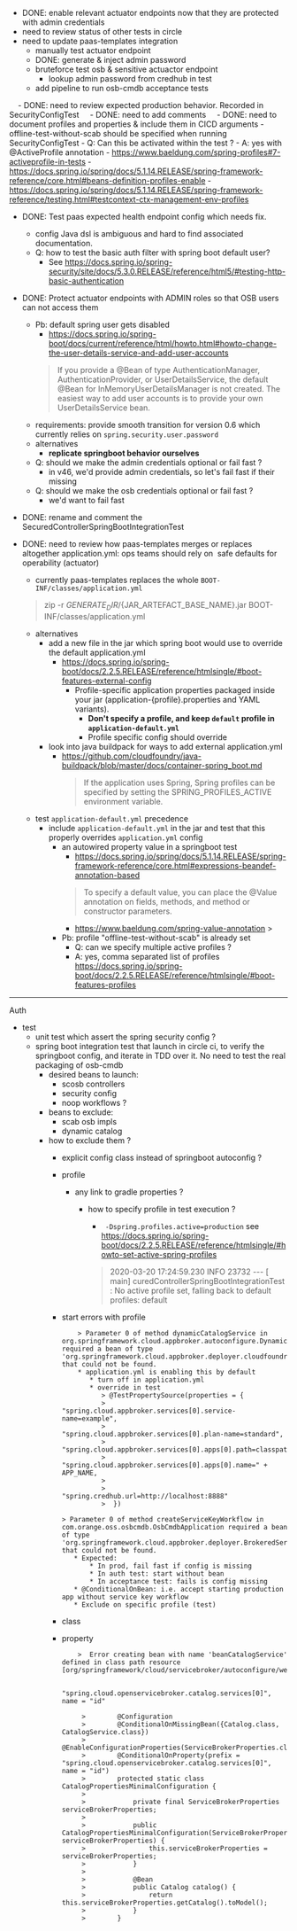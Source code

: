 

- DONE: enable relevant actuator endpoints now that they are protected with admin credentials
- need to review status of other tests in circle
- need to update paas-templates integration
   - manually test actuator endpoint 
   - DONE: generate & inject admin password
   - bruteforce test osb & sensitive actuactor endpoint
      - lookup admin password from credhub in test
   - add pipeline to run osb-cmdb acceptance tests
   
    - DONE: need to review expected production behavior. Recorded in SecurityConfigTest
    - DONE: need to add comments
    - DONE: need to document profiles and properties & include them in CICD arguments
    - offline-test-without-scab should be specified when running SecurityConfigTest
       - Q: Can this be activated within the test ?
       - A: yes with @ActiveProfile annotation
          - https://www.baeldung.com/spring-profiles#7-activeprofile-in-tests
          - https://docs.spring.io/spring/docs/5.1.14.RELEASE/spring-framework-reference/core.html#beans-definition-profiles-enable
          - https://docs.spring.io/spring/docs/5.1.14.RELEASE/spring-framework-reference/testing.html#testcontext-ctx-management-env-profiles
        


- DONE: Test paas expected health endpoint config which needs fix.
   - config Java dsl is ambiguous and hard to find associated documentation.
   - Q: how to test the basic auth filter with spring boot default user?
      - See https://docs.spring.io/spring-security/site/docs/5.3.0.RELEASE/reference/html5/#testing-http-basic-authentication

- DONE: Protect actuator endpoints with ADMIN roles so that OSB users can not access them
    - Pb: default spring user gets disabled
        - https://docs.spring.io/spring-boot/docs/current/reference/html/howto.html#howto-change-the-user-details-service-and-add-user-accounts
        > If you provide a @Bean of type AuthenticationManager, AuthenticationProvider, or UserDetailsService, the default @Bean for InMemoryUserDetailsManager is not created. 
        > The easiest way to add user accounts is to provide your own UserDetailsService bean.
    - requirements: provide smooth transition for version 0.6 which currently relies on `spring.security.user.password`
    - alternatives
       - **replicate springboot behavior ourselves**
    - Q: should we make the admin credentials optional or fail fast ?
       - in v46, we'd provide admin credentials, so let's fail fast if their missing  
    - Q: should we make the osb credentials optional or fail fast ?
       - we'd want to fail fast  
                                                                                                                                                                                                   

- DONE: rename and comment the SecuredControllerSpringBootIntegrationTest

- DONE: need to review how paas-templates merges or replaces altogether application.yml: ops teams should rely on  safe defaults for operability (actuator)
   - currently paas-templates replaces the whole `BOOT-INF/classes/application.yml` 
    > zip -r  ${GENERATE_DIR}/${JAR_ARTEFACT_BASE_NAME}.jar BOOT-INF/classes/application.yml
   - alternatives
      - add a new file in the jar which spring boot would use to override the default application.yml
         - https://docs.spring.io/spring-boot/docs/2.2.5.RELEASE/reference/htmlsingle/#boot-features-external-config
            - Profile-specific application properties packaged inside your jar (application-{profile}.properties and YAML variants).
                - **Don't specify a profile, and keep `default` profile in `application-default.yml`**
                - Profile specific config should override  
      - look into java buildpack for ways to add external application.yml
         - https://github.com/cloudfoundry/java-buildpack/blob/master/docs/container-spring_boot.md
            > If the application uses Spring, Spring profiles can be specified by setting the SPRING_PROFILES_ACTIVE environment variable.                                                                                                                                                                                                                                                
   - test `application-default.yml` precedence                                                                                                                                                                                                                                           
      - include `application-default.yml` in the jar and test that this properly overrides `application.yml` config
         - an autowired property value in a springboot test
            - https://docs.spring.io/spring/docs/5.1.14.RELEASE/spring-framework-reference/core.html#expressions-beandef-annotation-based
            >  To specify a default value, you can place the @Value annotation on fields, methods, and method or constructor parameters.
            - https://www.baeldung.com/spring-value-annotation                                                                                                                                                                                             >  
         - Pb: profile "offline-test-without-scab" is already set
            - Q: can we specify multiple active profiles ?
            - A: yes, comma separated list of profiles https://docs.spring.io/spring-boot/docs/2.2.5.RELEASE/reference/htmlsingle/#boot-features-profiles     

--------------

Auth
* test
   * unit test which assert the spring security config ?
   * spring boot integration test that launch in circle ci, to verify the springboot config, and iterate in TDD over it. No need to test the real packaging of osb-cmdb
      * desired beans to launch: 
         * scosb controllers
         * security config
         * noop workflows ?
      * beans to exclude: 
         * scab osb impls
         * dynamic catalog
      * how to exclude them ?
         * explicit config class instead of springboot autoconfig ?
         * profile
            * any link to gradle properties ?
               * how to specify profile in test execution ?
                  * ` -Dspring.profiles.active=production` see https://docs.spring.io/spring-boot/docs/2.2.5.RELEASE/reference/htmlsingle/#howto-set-active-spring-profiles
                  
                  > 2020-03-20 17:24:59.230  INFO 23732 --- [           main] curedControllerSpringBootIntegrationTest : No active profile set, falling back to default profiles: default

         * start errors with profile
                  
                   > Parameter 0 of method dynamicCatalogService in org.springframework.cloud.appbroker.autoconfigure.DynamicCatalogServiceAutoConfiguration required a bean of type 'org.springframework.cloud.appbroker.deployer.cloudfoundry.CloudFoundryDeploymentProperties' that could not be found.                                                                                                                                                                                                                             
                   * application.yml is enabling this by default
                      * turn off in application.yml
                      * override in test
                         > @TestPropertySource(properties = {
                         >  	"spring.cloud.appbroker.services[0].service-name=example",
                         >  	"spring.cloud.appbroker.services[0].plan-name=standard",
                         >  	"spring.cloud.appbroker.services[0].apps[0].path=classpath:demo.jar",
                         >  	"spring.cloud.appbroker.services[0].apps[0].name=" + APP_NAME,
                         >  
                         >  	"spring.credhub.url=http://localhost:8888"
                         >  })
                                                                                                                                                                > Parameter 0 of method createServiceKeyWorkflow in com.orange.oss.osbcmdb.OsbCmdbApplication required a bean of type 'org.springframework.cloud.appbroker.deployer.BrokeredServices' that could not be found.
                  * Expected: 
                      * In prod, fail fast if config is missing
                      * In auth test: start without bean
                      * In acceptance test: fails is config missing
                  * @ConditionalOnBean: i.e. accept starting production app without service key workflow
                  * Exclude on specific profile (test) 
                                                        
         * class
         * property
         
                   >  Error creating bean with name 'beanCatalogService' defined in class path resource [org/springframework/cloud/servicebroker/autoconfigure/web/ServiceBrokerAutoConfiguration.class]
                   
                    "spring.cloud.openservicebroker.catalog.services[0]", name = "id"

                    >        @Configuration
                    >        @ConditionalOnMissingBean({Catalog.class, CatalogService.class})
                    >        @EnableConfigurationProperties(ServiceBrokerProperties.class)
                    >        @ConditionalOnProperty(prefix = "spring.cloud.openservicebroker.catalog.services[0]", name = "id")
                    >        protected static class CatalogPropertiesMinimalConfiguration {
                    >    
                    >            private final ServiceBrokerProperties serviceBrokerProperties;
                    >    
                    >            public CatalogPropertiesMinimalConfiguration(ServiceBrokerProperties serviceBrokerProperties) {
                    >                this.serviceBrokerProperties = serviceBrokerProperties;
                    >            }
                    >    
                    >            @Bean
                    >            public Catalog catalog() {
                    >                return this.serviceBrokerProperties.getCatalog().toModel();
                    >            }
                    >        }

